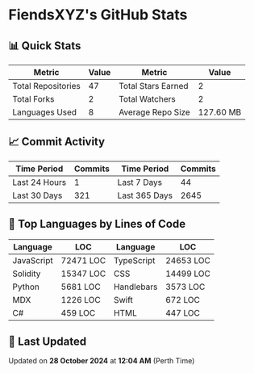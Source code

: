 # FiendsXYZ's GitHub Stats

## 📊 Quick Stats

| Metric               | Value       | Metric               | Value       |
|----------------------|-------------|----------------------|-------------|
| Total Repositories   | 47 | Total Stars Earned   | 2 |
| Total Forks          | 2 | Total Watchers       | 2 |
| Languages Used       | 8 | Average Repo Size    | 127.60 MB |

## 📈 Commit Activity

| Time Period      | Commits      | Time Period      | Commits      |
|------------------|--------------|------------------|--------------|
| Last 24 Hours    | 1 | Last 7 Days      | 44 |
| Last 30 Days     | 321 | Last 365 Days    | 2645 |

## 📝 Top Languages by Lines of Code

| Language       | LOC        | Language       | LOC        |
|----------------|------------|----------------|------------|
| JavaScript       | 72471 LOC  | TypeScript       | 24653 LOC  |
| Solidity       | 15347 LOC  | CSS       | 14499 LOC  |
| Python       | 5681 LOC  | Handlebars       | 3573 LOC  |
| MDX       | 1226 LOC  | Swift       | 672 LOC  |
| C#       | 459 LOC  | HTML       | 447 LOC  |

## 📅 Last Updated

Updated on **28 October 2024** at **12:04 AM** (Perth Time)
